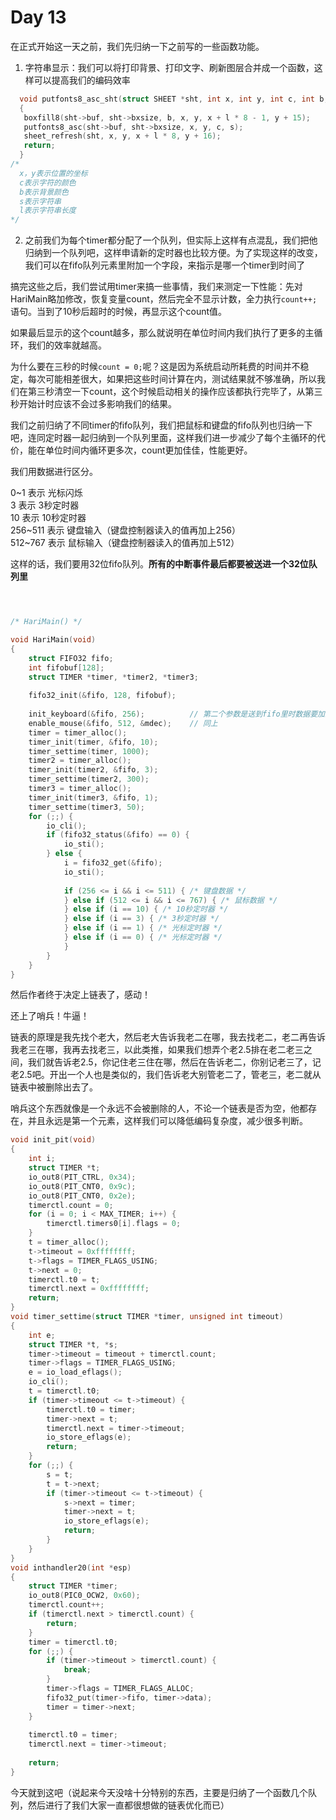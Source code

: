 # Day 13

在正式开始这一天之前，我们先归纳一下之前写的一些函数功能。

1. 字符串显示：我们可以将打印背景、打印文字、刷新图层合并成一个函数，这样可以提高我们的编码效率

 ```c
   void putfonts8_asc_sht(struct SHEET *sht, int x, int y, int c, int b, char *s, int l)
   {
   	boxfill8(sht->buf, sht->bxsize, b, x, y, x + l * 8 - 1, y + 15);
   	putfonts8_asc(sht->buf, sht->bxsize, x, y, c, s);
   	sheet_refresh(sht, x, y, x + l * 8, y + 16);
   	return;
   }
/*
   x，y表示位置的坐标
   c表示字符的颜色
   b表示背景颜色
   s表示字符串
   l表示字符串长度
*/
 ```

2. 之前我们为每个timer都分配了一个队列，但实际上这样有点混乱，我们把他归纳到一个队列吧，这样申请新的定时器也比较方便。为了实现这样的改变，我们可以在fifo队列元素里附加一个字段，来指示是哪一个timer到时间了





搞完这些之后，我们尝试用timer来搞一些事情，我们来测定一下性能：先对HariMain略加修改，恢复变量count，然后完全不显示计数，全力执行`count++;`语句。当到了10秒后超时的时候，再显示这个count值。

如果最后显示的这个count越多，那么就说明在单位时间内我们执行了更多的主循环，我们的效率就越高。

为什么要在三秒的时候`count = 0;`呢？这是因为系统启动所耗费的时间并不稳定，每次可能相差很大，如果把这些时间计算在内，测试结果就不够准确，所以我们在第三秒清空一下count，这个时候启动相关的操作应该都执行完毕了，从第三秒开始计时应该不会过多影响我们的结果。





我们之前归纳了不同timer的fifo队列，我们把鼠标和键盘的fifo队列也归纳一下吧，连同定时器一起归纳到一个队列里面，这样我们进一步减少了每个主循环的代价，能在单位时间内循环更多次，count更加佳佳，性能更好。

我们用数据进行区分。

0~1 表示 光标闪烁  
3 表示 3秒定时器  
10 表示 10秒定时器  
256~511 表示 键盘输入（键盘控制器读入的值再加上256）  
512~767 表示 鼠标输入（键盘控制器读入的值再加上512）

这样的话，我们要用32位fifo队列。**所有的中断事件最后都要被送进一个32位队列里**

```c



/* HariMain() */

void HariMain(void)
{
	struct FIFO32 fifo;
	int fifobuf[128];
	struct TIMER *timer, *timer2, *timer3;
	
    fifo32_init(&fifo, 128, fifobuf);
	
	init_keyboard(&fifo, 256);			// 第二个参数是送到fifo里时数据要加上的偏移量
	enable_mouse(&fifo, 512, &mdec);	// 同上
	timer = timer_alloc();
	timer_init(timer, &fifo, 10);
	timer_settime(timer, 1000);
	timer2 = timer_alloc();
	timer_init(timer2, &fifo, 3);
	timer_settime(timer2, 300);
	timer3 = timer_alloc();
	timer_init(timer3, &fifo, 1);
	timer_settime(timer3, 50);
	for (;;) {
		io_cli();
		if (fifo32_status(&fifo) == 0) {
			io_sti();
		} else {
			i = fifo32_get(&fifo);
			io_sti();
			
			if (256 <= i && i <= 511) { /* 键盘数据 */
			} else if (512 <= i && i <= 767) { /* 鼠标数据 */ 
			} else if (i == 10) { /* 10秒定时器 */
			} else if (i == 3) { /* 3秒定时器 */
			} else if (i == 1) { /* 光标定时器 */
			} else if (i == 0) { /* 光标定时器 */
			}
		}
	}
}
```





然后作者终于决定上链表了，感动！

还上了哨兵！牛逼！

链表的原理是我先找个老大，然后老大告诉我老二在哪，我去找老二，老二再告诉我老三在哪，我再去找老三，以此类推，如果我们想弄个老2.5排在老二老三之间，我们就告诉老2.5，你记住老三住在哪，然后在告诉老二，你别记老三了，记老2.5吧。开出一个人也是类似的，我们告诉老大别管老二了，管老三，老二就从链表中被删除出去了。



哨兵这个东西就像是一个永远不会被删除的人，不论一个链表是否为空，他都存在，并且永远是第一个元素，这样我们可以降低编码复杂度，减少很多判断。

```c
void init_pit(void)
{
	int i;
	struct TIMER *t;
	io_out8(PIT_CTRL, 0x34);
	io_out8(PIT_CNT0, 0x9c);
	io_out8(PIT_CNT0, 0x2e);
	timerctl.count = 0;
	for (i = 0; i < MAX_TIMER; i++) {
		timerctl.timers0[i].flags = 0; 
	}
	t = timer_alloc();
	t->timeout = 0xffffffff;
	t->flags = TIMER_FLAGS_USING;
	t->next = 0; 
	timerctl.t0 = t; 
	timerctl.next = 0xffffffff;
	return;
}
void timer_settime(struct TIMER *timer, unsigned int timeout)
{
	int e;
	struct TIMER *t, *s;
	timer->timeout = timeout + timerctl.count;
	timer->flags = TIMER_FLAGS_USING;
	e = io_load_eflags();
	io_cli();
	t = timerctl.t0;
	if (timer->timeout <= t->timeout) {
		timerctl.t0 = timer;
		timer->next = t; 
		timerctl.next = timer->timeout;
		io_store_eflags(e);
		return;
	}
	for (;;) {
		s = t;
		t = t->next;
		if (timer->timeout <= t->timeout) {
			s->next = timer; 
			timer->next = t; 
			io_store_eflags(e);
			return;
		}
	}
}
void inthandler20(int *esp)
{
	struct TIMER *timer;
	io_out8(PIC0_OCW2, 0x60);	
	timerctl.count++;
	if (timerctl.next > timerctl.count) {
		return;
	}
	timer = timerctl.t0; 
	for (;;) {
		if (timer->timeout > timerctl.count) {
			break;
		}
		timer->flags = TIMER_FLAGS_ALLOC;
		fifo32_put(timer->fifo, timer->data);
		timer = timer->next; 
	}
	
	timerctl.t0 = timer;
	timerctl.next = timer->timeout;
	
	return;
}
```



今天就到这吧（说起来今天没啥十分特别的东西，主要是归纳了一个函数几个队列，然后进行了我们大家一直都很想做的链表优化而已）